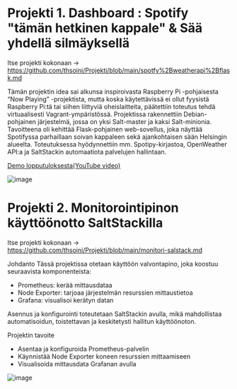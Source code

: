 # Projekti 1. Dashboard : Spotify "tämän hetkinen kappale" & Sää yhdellä silmäyksellä

Itse projekti kokonaan -> https://github.com/thsoini/Projekti/blob/main/spotfy%2Bweatherapi%2Bflask.md

Tämän projektin idea sai alkunsa inspiroivasta Raspberry Pi -pohjaisesta “Now Playing” -projektista, mutta koska käytettävissä ei ollut fyysistä Raspberry Pi:tä tai siihen liittyviä oheislaitteita, päätettiin toteutus tehdä virtuaalisesti Vagrant-ympäristössä. Projektissa rakennettiin Debian-pohjainen järjestelmä, jossa on yksi Salt-master ja kaksi Salt-minionia. Tavoitteena oli kehittää Flask-pohjainen web-sovellus, joka näyttää Spotifyssa parhaillaan soivan kappaleen sekä ajankohtaisen sään Helsingin alueelta. Toteutuksessa hyödynnettiin mm. Spotipy-kirjastoa, OpenWeather API:a ja SaltStackin automaatiota palvelujen hallintaan.


[Demo lopputuloksesta(YouTube video)](https://www.youtube.com/watch?v=eIPmj_zA3mQ&ab_channel=TommySoini)


![image](https://github.com/user-attachments/assets/0c57895c-f078-4d43-b5f3-47265e6f11d7)





# Projekti 2. Monitorointipinon käyttöönotto SaltStackilla

Itse projekti kokonaan -> https://github.com/thsoini/Projekti/blob/main/monitori-salstack.md

Johdanto
Tässä projektissa otetaan käyttöön valvontapino, joka koostuu seuraavista komponenteista:

- Prometheus: kerää mittausdataa
- Node Exporter: tarjoaa järjestelmän resurssien mittaustietoa
- Grafana: visualisoi kerätyn datan

Asennus ja konfigurointi toteutetaan SaltStackin avulla, mikä mahdollistaa automatisoidun, toistettavan ja keskitetysti hallitun käyttöönoton.

Projektin tavoite
- Asentaa ja konfiguroida Prometheus-palvelin
- Käynnistää Node Exporter koneen resurssien mittaamiseen
- Visualisoida mittausdata Grafanan avulla

![image](https://github.com/user-attachments/assets/16887269-2445-4c0c-b03c-c8196878412f)
